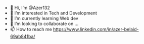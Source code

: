 - 👋 Hi, I’m @Azer132
- 👀 I’m interested in Tech and Development
- 🌱 I’m currently learning Web dev 
- 💞️ I’m looking to collaborate on ...
- 📫 How to reach me https://www.linkedin.com/in/azer-belaid-69ab841ba/

<!---
Azer132/Azer132 is a ✨ special ✨ repository because its `README.md` (this file) appears on your GitHub profile.
You can click the Preview link to take a look at your changes.
--->
